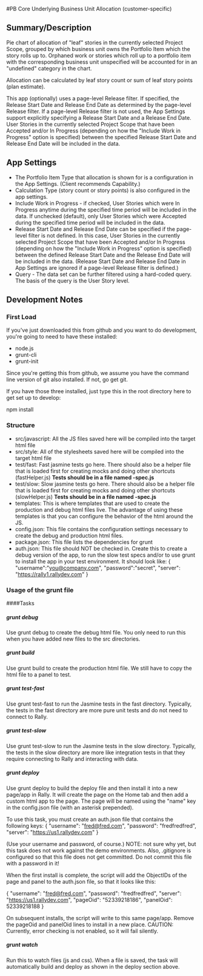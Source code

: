 #PB Core Underlying Business Unit Allocation (customer-specific)

## Summary/Description

Pie chart of allocation of "leaf" stories in the currently selected Project Scope, grouped by which business unit owns the Portfolio Item which the story rolls up to. Orphaned work or stories which roll up to a portfolio item with the corresponding business unit unspecified will be accounted for in an "undefined" category in the chart.

Allocation can be calculated by leaf story count or sum of leaf story points (plan estimate).

This app (optionally) uses a page-level Release filter. If specified, the Release Start Date and Release End Date as determined by the page-level Release filter. If a page-level Release filter is not used, the App Settings support explicitly specifying a Release Start Date and a Release End Date. User Stories in the currently selected Project Scope that have been Accepted and/or In Progress (depending on how the "Include Work in Progress" option is specified) between the specified Release Start Date and Release End Date will be included in the data. 

## App Settings

 * The Portfolio Item Type that allocation is shown for is a configuration in the App Settings. (Client recommends Capability.)
 * Calculation Type (story count or story points) is also configured in the app settings.  
 * Include Work in Progress - if checked, User Stories which were In Progress anytime during the specified time period will be included in the data. If unchecked (default), only User Stories which were Accepted during the specified time period will be included in the data.  
 * Release Start Date and Release End Date can be specified if the page-level filter is not defined. In this case, User Stories in the currently selected Project Scope that have been Accepted and/or In Progress (depending on how the "Include Work in Progress" option is specified) between the defined Release Start Date and the Release End Date will be included in the data. (Release Start Date and Release End Date in App Settings are ignored if a page-level Release filter is defined.)
 * Query - The data set can be further filtered using a hard-coded query. The basis of the query is the User Story level.

## Development Notes


### First Load

If you've just downloaded this from github and you want to do development, 
you're going to need to have these installed:

 * node.js
 * grunt-cli
 * grunt-init
 
Since you're getting this from github, we assume you have the command line
version of git also installed.  If not, go get git.

If you have those three installed, just type this in the root directory here
to get set up to develop:

  npm install

### Structure

  * src/javascript:  All the JS files saved here will be compiled into the 
  target html file
  * src/style: All of the stylesheets saved here will be compiled into the 
  target html file
  * test/fast: Fast jasmine tests go here.  There should also be a helper 
  file that is loaded first for creating mocks and doing other shortcuts
  (fastHelper.js) **Tests should be in a file named <something>-spec.js**
  * test/slow: Slow jasmine tests go here.  There should also be a helper
  file that is loaded first for creating mocks and doing other shortcuts 
  (slowHelper.js) **Tests should be in a file named <something>-spec.js**
  * templates: This is where templates that are used to create the production
  and debug html files live.  The advantage of using these templates is that
  you can configure the behavior of the html around the JS.
  * config.json: This file contains the configuration settings necessary to
  create the debug and production html files.  
  * package.json: This file lists the dependencies for grunt
  * auth.json: This file should NOT be checked in.  Create this to create a
  debug version of the app, to run the slow test specs and/or to use grunt to
  install the app in your test environment.  It should look like:
    {
        "username":"you@company.com",
        "password":"secret",
        "server": "https://rally1.rallydev.com"
    }
  
### Usage of the grunt file
####Tasks
    
##### grunt debug

Use grunt debug to create the debug html file.  You only need to run this when you have added new files to
the src directories.

##### grunt build

Use grunt build to create the production html file.  We still have to copy the html file to a panel to test.

##### grunt test-fast

Use grunt test-fast to run the Jasmine tests in the fast directory.  Typically, the tests in the fast 
directory are more pure unit tests and do not need to connect to Rally.

##### grunt test-slow

Use grunt test-slow to run the Jasmine tests in the slow directory.  Typically, the tests in the slow
directory are more like integration tests in that they require connecting to Rally and interacting with
data.

##### grunt deploy

Use grunt deploy to build the deploy file and then install it into a new page/app in Rally.  It will create the page on the Home tab and then add a custom html app to the page.  The page will be named using the "name" key in the config.json file (with an asterisk prepended).

To use this task, you must create an auth.json file that contains the following keys:
{
    "username": "fred@fred.com",
    "password": "fredfredfred",
    "server": "https://us1.rallydev.com"
}

(Use your username and password, of course.)  NOTE: not sure why yet, but this task does not work against the demo environments.  Also, .gitignore is configured so that this file does not get committed.  Do not commit this file with a password in it!

When the first install is complete, the script will add the ObjectIDs of the page and panel to the auth.json file, so that it looks like this:

{
    "username": "fred@fred.com",
    "password": "fredfredfred",
    "server": "https://us1.rallydev.com",
    "pageOid": "52339218186",
    "panelOid": 52339218188
}

On subsequent installs, the script will write to this same page/app. Remove the
pageOid and panelOid lines to install in a new place.  CAUTION:  Currently, error checking is not enabled, so it will fail silently.

##### grunt watch

Run this to watch files (js and css).  When a file is saved, the task will automatically build and deploy as shown in the deploy section above.

